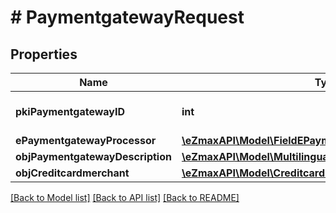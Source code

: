 # # PaymentgatewayRequest

## Properties

Name | Type | Description | Notes
------------ | ------------- | ------------- | -------------
**pkiPaymentgatewayID** | **int** | The unique ID of the Paymentgateway | [optional]
**ePaymentgatewayProcessor** | [**\eZmaxAPI\Model\FieldEPaymentgatewayProcessor**](FieldEPaymentgatewayProcessor.md) |  |
**objPaymentgatewayDescription** | [**\eZmaxAPI\Model\MultilingualPaymentgatewayDescription**](MultilingualPaymentgatewayDescription.md) |  |
**objCreditcardmerchant** | [**\eZmaxAPI\Model\CreditcardmerchantRequestCompound**](CreditcardmerchantRequestCompound.md) |  | [optional]

[[Back to Model list]](../../README.md#models) [[Back to API list]](../../README.md#endpoints) [[Back to README]](../../README.md)
